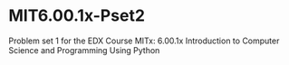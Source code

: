 # MIT6.00.1x-Pset2
Problem set 1 for the EDX Course MITx: 6.00.1x Introduction to Computer Science and Programming Using Python
